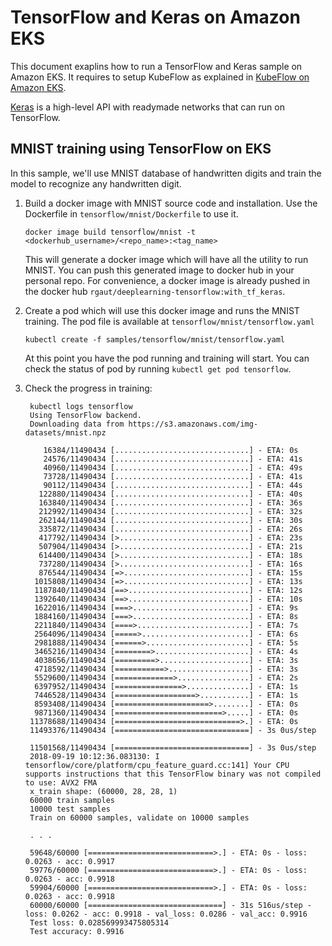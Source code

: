 # TensorFlow and Keras on Amazon EKS

This document exaplins how to run a TensorFlow and Keras sample on Amazon EKS. It requires to setup KubeFlow as explained in [KubeFlow on Amazon EKS](kubeflow.md).

[Keras](https://keras.io/) is a high-level API with readymade networks that can run on TensorFlow.

## MNIST training using TensorFlow on EKS

In this sample, we'll use MNIST database of handwritten digits and train the model to recognize any handwritten digit.

1. Build a docker image with MNIST source code and installation. Use the Dockerfile in `tensorflow/mnist/Dockerfile` to use it.

   ```
   docker image build tensorflow/mnist -t <dockerhub_username>/<repo_name>:<tag_name>
   ```

   This will generate a docker image which will have all the utility to run MNIST. You can push this generated image to docker hub in your personal repo. For convenience, a docker image is already pushed in the docker hub `rgaut/deeplearning-tensorflow:with_tf_keras`.

2. Create a pod which will use this docker image and runs the MNIST training. The pod file is available at `tensorflow/mnist/tensorflow.yaml`

   ```
   kubectl create -f samples/tensorflow/mnist/tensorflow.yaml
   ```

   At this point you have the pod running and training will start. You can check the status of pod by running `kubectl get pod tensorflow`.

3. Check the progress in training:

   ```
   	kubectl logs tensorflow
	Using TensorFlow backend.
	Downloading data from https://s3.amazonaws.com/img-datasets/mnist.npz

	   16384/11490434 [..............................] - ETA: 0s
	   24576/11490434 [..............................] - ETA: 41s
	   40960/11490434 [..............................] - ETA: 49s
	   73728/11490434 [..............................] - ETA: 41s
	   90112/11490434 [..............................] - ETA: 44s
	  122880/11490434 [..............................] - ETA: 40s
	  163840/11490434 [..............................] - ETA: 36s
	  212992/11490434 [..............................] - ETA: 32s
	  262144/11490434 [..............................] - ETA: 30s
	  335872/11490434 [..............................] - ETA: 26s
	  417792/11490434 [>.............................] - ETA: 23s
	  507904/11490434 [>.............................] - ETA: 21s
	  614400/11490434 [>.............................] - ETA: 18s
	  737280/11490434 [>.............................] - ETA: 16s
	  876544/11490434 [=>............................] - ETA: 15s
	 1015808/11490434 [=>............................] - ETA: 13s
	 1187840/11490434 [==>...........................] - ETA: 12s
	 1392640/11490434 [==>...........................] - ETA: 10s
	 1622016/11490434 [===>..........................] - ETA: 9s 
	 1884160/11490434 [===>..........................] - ETA: 8s
	 2211840/11490434 [====>.........................] - ETA: 7s
	 2564096/11490434 [=====>........................] - ETA: 6s
	 2981888/11490434 [======>.......................] - ETA: 5s
	 3465216/11490434 [========>.....................] - ETA: 4s
	 4038656/11490434 [=========>....................] - ETA: 3s
	 4718592/11490434 [===========>..................] - ETA: 3s
	 5529600/11490434 [=============>................] - ETA: 2s
	 6397952/11490434 [===============>..............] - ETA: 1s
	 7446528/11490434 [==================>...........] - ETA: 1s
	 8593408/11490434 [=====================>........] - ETA: 0s
	 9871360/11490434 [========================>.....] - ETA: 0s
	11378688/11490434 [============================>.] - ETA: 0s
	11493376/11490434 [==============================] - 3s 0us/step

	11501568/11490434 [==============================] - 3s 0us/step
	2018-09-19 10:12:36.083130: I tensorflow/core/platform/cpu_feature_guard.cc:141] Your CPU supports instructions that this TensorFlow binary was not compiled to use: AVX2 FMA
	x_train shape: (60000, 28, 28, 1)
	60000 train samples
	10000 test samples
	Train on 60000 samples, validate on 10000 samples

	. . .

	59648/60000 [============================>.] - ETA: 0s - loss: 0.0263 - acc: 0.9917
	59776/60000 [============================>.] - ETA: 0s - loss: 0.0263 - acc: 0.9918
	59904/60000 [============================>.] - ETA: 0s - loss: 0.0263 - acc: 0.9918
	60000/60000 [==============================] - 31s 516us/step - loss: 0.0262 - acc: 0.9918 - val_loss: 0.0286 - val_acc: 0.9916
	Test loss: 0.028569993475805314
	Test accuracy: 0.9916
   ```

